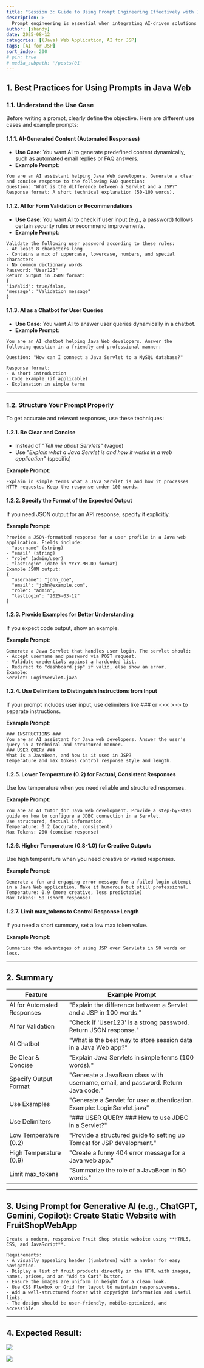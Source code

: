 ```yaml
---
title: "Session 3: Guide to Using Prompt Engineering Effectively with Java Web"
description: >-
  Prompt engineering is essential when integrating AI-driven solutions into Java Web applications. When using large language models (LLMs) like OpenAI’s models, a well-structured prompt can significantly improve the accuracy and relevance of AI-generated responses.
author: [shandy]
date: 2025-08-12
categories: [(Java) Web Application, AI for JSP]
tags: [AI for JSP]
sort_index: 200
# pin: true
# media_subpath: '/posts/01'
---
```

## 1. Best Practices for Using Prompts in Java Web

### 1.1. Understand the Use Case

Before writing a prompt, clearly define the objective. Here are different use cases and example prompts:

#### 1.1.1. AI-Generated Content (Automated Responses)
- **Use Case**: You want AI to generate predefined content dynamically, such as automated email replies or FAQ answers.  
- **Example Prompt**:

```prompt
You are an AI assistant helping Java Web developers. Generate a clear and concise response to the following FAQ question:
Question: "What is the difference between a Servlet and a JSP?"
Response format: A short technical explanation (50-100 words).
```

#### 1.1.2. AI for Form Validation or Recommendations
- **Use Case**: You want AI to check if user input (e.g., a password) follows certain security rules or recommend improvements.  
- **Example Prompt**:  

```prompt
Validate the following user password according to these rules:
- At least 8 characters long
- Contains a mix of uppercase, lowercase, numbers, and special characters
- No common dictionary words
Password: "User123"
Return output in JSON format:
{
"isValid": true/false,
"message": "Validation message"
}
```

#### 1.1.3. AI as a Chatbot for User Queries
- **Use Case**: You want AI to answer user queries dynamically in a chatbot.  
- **Example Prompt**:  

```prompt
You are an AI chatbot helping Java Web developers. Answer the following question in a friendly and professional manner:

Question: "How can I connect a Java Servlet to a MySQL database?"

Response format: 
- A short introduction
- Code example (if applicable)
- Explanation in simple terms
```

---
### 1.2. Structure Your Prompt Properly

To get accurate and relevant responses, use these techniques:

#### 1.2.1. Be Clear and Concise
- Instead of *"Tell me about Servlets"* (vague)  
- Use *"Explain what a Java Servlet is and how it works in a web application"* (specific)  

**Example Prompt**: 

```prompt
Explain in simple terms what a Java Servlet is and how it processes HTTP requests. Keep the response under 100 words.
```

#### 1.2.2. Specify the Format of the Expected Output
If you need JSON output for an API response, specify it explicitly.  

**Example Prompt**:  

```prompt
Provide a JSON-formatted response for a user profile in a Java web application. Fields include:
- "username" (string)
- "email" (string)
- "role" (admin/user)
- "lastLogin" (date in YYYY-MM-DD format)
Example JSON output:
{
  "username": "john_doe",
  "email": "john@example.com",
  "role": "admin",
  "lastLogin": "2025-03-12"
}
```

#### 1.2.3. Provide Examples for Better Understanding
If you expect code output, show an example.  

**Example Prompt**:  

```prompt
Generate a Java Servlet that handles user login. The servlet should:
- Accept username and password via POST request.
- Validate credentials against a hardcoded list.
- Redirect to "dashboard.jsp" if valid, else show an error.
Example:
Servlet: LoginServlet.java
```

#### 1.2.4. Use Delimiters to Distinguish Instructions from Input

If your prompt includes user input, use delimiters like ### or <<< >>> to separate instructions.

**Example Prompt**:  

```prompt
### INSTRUCTIONS ###
You are an AI assistant for Java web developers. Answer the user's query in a technical and structured manner.
### USER QUERY ###
What is a JavaBean, and how is it used in JSP?
Temperature and max tokens control response style and length.
```

#### 1.2.5. Lower Temperature (0.2) for Factual, Consistent Responses

Use low temperature when you need reliable and structured responses.

**Example Prompt**:  

```prompt
You are an AI tutor for Java web development. Provide a step-by-step guide on how to configure a JDBC connection in a Servlet.
Use structured, factual information.
Temperature: 0.2 (accurate, consistent)
Max Tokens: 200 (concise response)
```

#### 1.2.6. Higher Temperature (0.8-1.0) for Creative Outputs

Use high temperature when you need creative or varied responses.

**Example Prompt**:  

```prompt
Generate a fun and engaging error message for a failed login attempt in a Java Web application. Make it humorous but still professional.
Temperature: 0.9 (more creative, less predictable)
Max Tokens: 50 (short response)
```

#### 1.2.7. Limit max_tokens to Control Response Length

If you need a short summary, set a low max token value.

**Example Prompt**:  

```
Summarize the advantages of using JSP over Servlets in 50 words or less.
```

---

## 2. Summary

| Feature                  | Example Prompt |
|---------------------------|----------------|
| AI for Automated Responses | "Explain the difference between a Servlet and a JSP in 100 words." |
| AI for Validation         | "Check if 'User123' is a strong password. Return JSON response." |
| AI Chatbot                | "What is the best way to store session data in a Java Web app?" |
| Be Clear & Concise        | "Explain Java Servlets in simple terms (100 words)." |
| Specify Output Format     | "Generate a JavaBean class with username, email, and password. Return Java code." |
| Use Examples              | "Generate a Servlet for user authentication. Example: LoginServlet.java" |
| Use Delimiters            | "### USER QUERY ### How to use JDBC in a Servlet?" |
| Low Temperature (0.2)     | "Provide a structured guide to setting up Tomcat for JSP development." |
| High Temperature (0.9)    | "Create a funny 404 error message for a Java web app." |
| Limit max_tokens          | "Summarize the role of a JavaBean in 50 words." |

---

## 3. Using Prompt for Generative AI (e.g., ChatGPT, Gemini, Copilot): Create Static Website with FruitShopWebApp

```prompt
Create a modern, responsive Fruit Shop static website using **HTML5, CSS, and JavaScript**.  

Requirements:
- A visually appealing header (jumbotron) with a navbar for easy navigation.  
- Display a list of fruit products directly in the HTML with images, names, prices, and an "Add to Cart" button.  
- Ensure the images are uniform in height for a clean look.  
- Use CSS Flexbox or Grid for layout to maintain responsiveness.  
- Add a well-structured footer with copyright information and useful links.  
- The design should be user-friendly, mobile-optimized, and accessible.
```

---

## 4.	Expected Result:

![](/assets/img/2025-09-09-10-08-57.png)

![](/assets/img/2025-09-09-10-09-03.png)